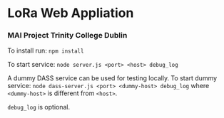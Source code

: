 # LoRa Web Appliation
### MAI Project Trinity College Dublin

To install run: `npm install`

To start service: `node server.js <port> <host> debug_log`

A dummy DASS service can be used for testing locally. 
To start dummy service: `node dass-server.js <port> <dummy-host> debug_log`
where `<dummy-host>` is different from `<host>`. 

`debug_log` is optional. 
